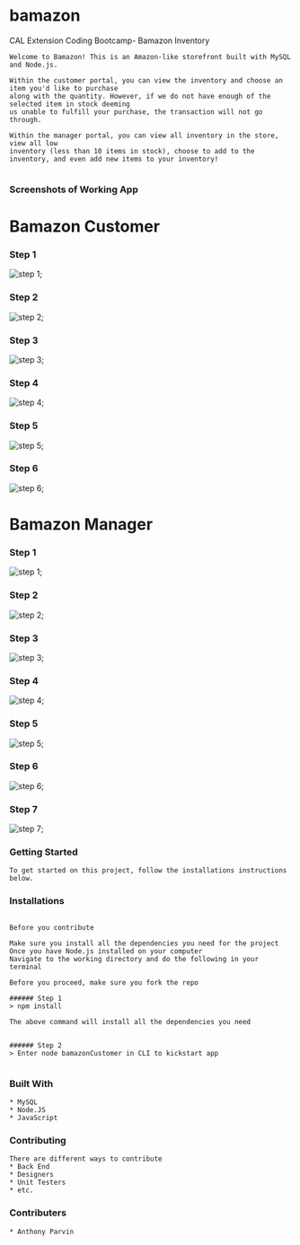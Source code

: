 # bamazon
CAL Extension Coding Bootcamp- Bamazon Inventory

 ```
Welcome to Bamazon! This is an Amazon-like storefront built with MySQL and Node.js. 

Within the customer portal, you can view the inventory and choose an item you'd like to purchase
along with the quantity. However, if we do not have enough of the selected item in stock deeming 
us unable to fulfill your purchase, the transaction will not go through.

Within the manager portal, you can view all inventory in the store, view all low
inventory (less than 10 items in stock), choose to add to the inventory, and even add new items to your inventory! 


 ```

### Screenshots of Working App

# Bamazon Customer  
### Step 1 
![step 1](images/step_1_bamazonCustomer.PNG);

### Step 2 
![step 2](images/step_2_bamazonCustomer.PNG);

### Step 3 
![step 3](images/step_3_bamazonCustomer.PNG);

### Step 4 
![step 4](images/step_4_bamazonCustomer.PNG);

### Step 5 
![step 5](images/step_5_bamazonCustomer.PNG);

### Step 6 
![step 6](images/step_6_bamazonCustomer.PNG);

# Bamazon Manager  

### Step 1 
![step 1](images/step_1_bamazonManager.PNG);

### Step 2 
![step 2](images/step_2_bamazonManager.PNG);

### Step 3 
![step 3](images/step_3_bamazonManager.PNG);

### Step 4 
![step 4](images/step_4_bamazonManager.PNG);

### Step 5 
![step 5](images/step_5_bamazonManager.PNG);

### Step 6 
![step 6](images/step_6_bamazonManager.PNG);

### Step 7 
![step 7](images/step_7_bamazonManager.PNG);


### Getting Started

```
To get started on this project, follow the installations instructions below.
```


### Installations
``` Installing

Before you contribute

Make sure you install all the dependencies you need for the project
Once you have Node.js installed on your computer
Navigate to the working directory and do the following in your terminal

Before you proceed, make sure you fork the repo

###### Step 1
> npm install

The above command will install all the dependencies you need


###### Step 2
> Enter node bamazonCustomer in CLI to kickstart app


```


### Built With

```
* MySQL
* Node.JS
* JavaScript

```

### Contributing

```
There are different ways to contribute
* Back End
* Designers
* Unit Testers
* etc.
```

### Contributers

```
* Anthony Parvin
```


